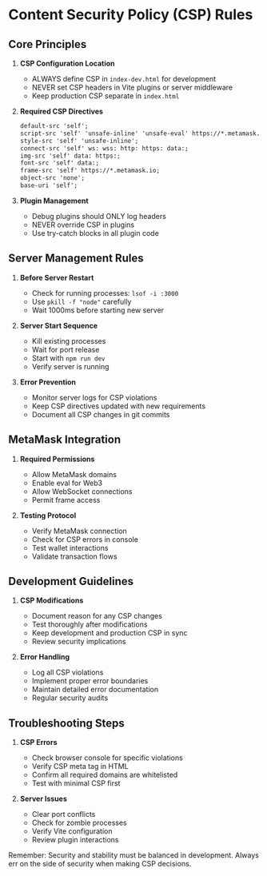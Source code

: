 # Content Security Policy (CSP) Rules

## Core Principles

1. **CSP Configuration Location**
   - ALWAYS define CSP in `index-dev.html` for development
   - NEVER set CSP headers in Vite plugins or server middleware
   - Keep production CSP separate in `index.html`

2. **Required CSP Directives**
   ```html
   default-src 'self';
   script-src 'self' 'unsafe-inline' 'unsafe-eval' https://*.metamask.io;
   style-src 'self' 'unsafe-inline';
   connect-src 'self' ws: wss: http: https: data:;
   img-src 'self' data: https:;
   font-src 'self' data:;
   frame-src 'self' https://*.metamask.io;
   object-src 'none';
   base-uri 'self';
   ```

3. **Plugin Management**
   - Debug plugins should ONLY log headers
   - NEVER override CSP in plugins
   - Use try-catch blocks in all plugin code

## Server Management Rules

1. **Before Server Restart**
   - Check for running processes: `lsof -i :3000`
   - Use `pkill -f "node"` carefully
   - Wait 1000ms before starting new server

2. **Server Start Sequence**
   - Kill existing processes
   - Wait for port release
   - Start with `npm run dev`
   - Verify server is running

3. **Error Prevention**
   - Monitor server logs for CSP violations
   - Keep CSP directives updated with new requirements
   - Document all CSP changes in git commits

## MetaMask Integration

1. **Required Permissions**
   - Allow MetaMask domains
   - Enable eval for Web3
   - Allow WebSocket connections
   - Permit frame access

2. **Testing Protocol**
   - Verify MetaMask connection
   - Check for CSP errors in console
   - Test wallet interactions
   - Validate transaction flows

## Development Guidelines

1. **CSP Modifications**
   - Document reason for any CSP changes
   - Test thoroughly after modifications
   - Keep development and production CSP in sync
   - Review security implications

2. **Error Handling**
   - Log all CSP violations
   - Implement proper error boundaries
   - Maintain detailed error documentation
   - Regular security audits

## Troubleshooting Steps

1. **CSP Errors**
   - Check browser console for specific violations
   - Verify CSP meta tag in HTML
   - Confirm all required domains are whitelisted
   - Test with minimal CSP first

2. **Server Issues**
   - Clear port conflicts
   - Check for zombie processes
   - Verify Vite configuration
   - Review plugin interactions

Remember: Security and stability must be balanced in development. Always err on the side of security when making CSP decisions.
